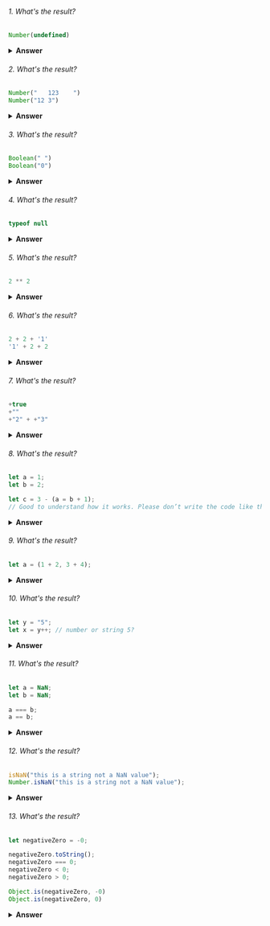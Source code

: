 ###### 1. What's the result?

```javascript
Number(undefined)
```
<details><summary><b>Answer</b></summary>
<p>
  
  NaN
</p>
</details>

###### 2. What's the result?

```javascript
Number("   123    ")
Number("12 3")
```
<details><summary><b>Answer</b></summary>
<p>
  
  123,
  NaN (only whitespace from the start and end are removed)
</p>
</details>

###### 3. What's the result?

```javascript
Boolean(" ")
Boolean("0")
```
<details><summary><b>Answer</b></summary>
<p>
  
  true,
  true
  
  Only values that are intuitively “empty”, like 0, "", null, undefined, and NaN, become false.
</p>
</details>

###### 4. What's the result?

```javascript
typeof null
```
<details><summary><b>Answer</b></summary>
<p>
  
  object
  
  That’s an officially recognized error in typeof behavior, coming from the early days of JavaScript and kept for compatibility.
  
  Definitely, null is not an object. It is a special value with a separate type of its own.
</p>
</details>

###### 5. What's the result?

```javascript
2 ** 2
```
<details><summary><b>Answer</b></summary>
<p>
  
  2² = 4
</p>
</details>

###### 6. What's the result?

```javascript
2 + 2 + '1'
'1' + 2 + 2
```
<details><summary><b>Answer</b></summary>
<p>
  
  4 + '1' >> '41'
  
 '12' + 2 >> '122'
</p>
</details>

###### 7. What's the result?

```javascript
+true
+""
+"2" + +"3"
```
<details><summary><b>Answer</b></summary>
<p>
  
  1,
  0,
  5
  
  The plus + exists in two forms: the binary and the unary form.
  
  The unary plus doesn’t do anything to numbers. But if the operand is not a number, the unary plus converts it into a number.
</p>
</details>

###### 8. What's the result?

```javascript
let a = 1;
let b = 2;

let c = 3 - (a = b + 1);  
// Good to understand how it works. Please don’t write the code like that. 
```
<details><summary><b>Answer</b></summary>
<p>
  
  0
  
  All operators in JavaScript return a value. That’s obvious for + and -, but also true for =
  
  The call x = value writes the value into x and then returns it.
</p>
</details>

###### 9. What's the result?

```javascript
let a = (1 + 2, 3 + 4);
```
<details><summary><b>Answer</b></summary>
<p>
  
  a = 7
  
  The comma operator allows us to evaluate several expressions, dividing them with a comma ,. 
  Each of them is evaluated but only the result of the last one is returned.
  
  Why do we need an operator that throws away everything except the last expression?

  Sometimes, people use it in more complex constructs to put several actions in one line.

  For example:

  ```javascript
  // three operations in one line
  for (a = 1, b = 3, c = a * b; a < 10; a++) {
   ...
  }
  // doesn't improve code readability so we should think well before using this.
  ```
</p>
</details>
    
    
###### 10. What's the result?

```javascript
let y = "5";
let x = y++; // number or string 5?
```
<details><summary><b>Answer</b></summary>
<p>
  
  number 5
  
  JavaScript first coerces the string to a number then assigns the value to the variable x and then increments the value.
</p>
</details>

###### 11. What's the result?

```javascript
let a = NaN;
let b = NaN;

a === b;
a == b;
```
<details><summary><b>Answer</b></summary>
<p>
  
  false, false
  
  According to IEEE standard NaN is not equal to NaN.
</p>
</details>

###### 12. What's the result?

```javascript
isNaN("this is a string not a NaN value");
Number.isNaN("this is a string not a NaN value");
```
<details><summary><b>Answer</b></summary>
<p>
  
  true, false
  
  isNaN tries to coerces the value into a Number before checking if it's a NaN value. This issue has been fixed in Number.isNaN().
</p>
</details>

###### 13. What's the result?

```javascript
let negativeZero = -0;

negativeZero.toString();
negativeZero === 0;
negativeZero < 0;
negativeZero > 0;

Object.is(negativeZero, -0)
Object.is(negativeZero, 0)
```
<details><summary><b>Answer</b></summary>
<p>
  
  "0", true, false, false
  
  When we try to use these operations we get some unexpected behaviour because language developers decided negative zero isn't needed.
  
  true, false
  This was fixed in Object.is() method.
  
  Use case of -0: To show direction when something is stationary 
</p>
</details>
